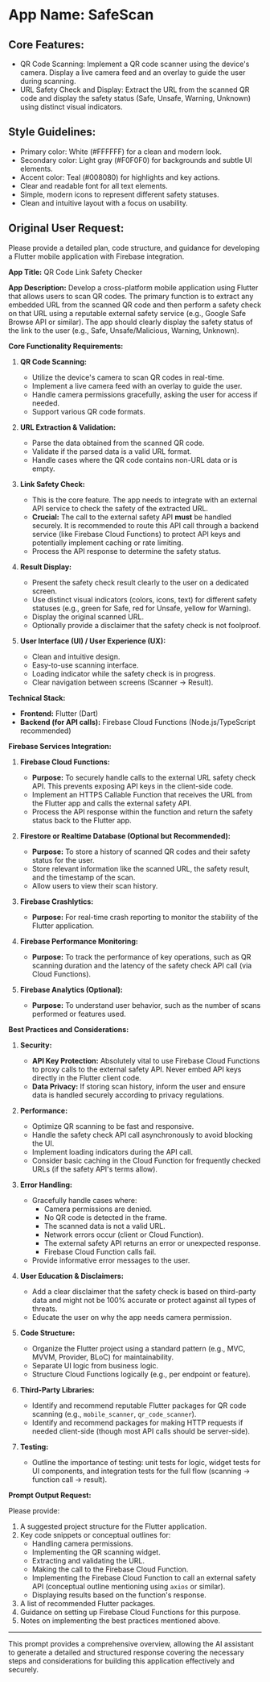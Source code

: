 # **App Name**: SafeScan

## Core Features:

- QR Code Scanning: Implement a QR code scanner using the device's camera. Display a live camera feed and an overlay to guide the user during scanning.
- URL Safety Check and Display: Extract the URL from the scanned QR code and display the safety status (Safe, Unsafe, Warning, Unknown) using distinct visual indicators.

## Style Guidelines:

- Primary color: White (#FFFFFF) for a clean and modern look.
- Secondary color: Light gray (#F0F0F0) for backgrounds and subtle UI elements.
- Accent color: Teal (#008080) for highlights and key actions.
- Clear and readable font for all text elements.
- Simple, modern icons to represent different safety statuses.
- Clean and intuitive layout with a focus on usability.

## Original User Request:
Please provide a detailed plan, code structure, and guidance for developing a Flutter mobile application with Firebase integration.

**App Title:** QR Code Link Safety Checker

**App Description:**
Develop a cross-platform mobile application using Flutter that allows users to scan QR codes. The primary function is to extract any embedded URL from the scanned QR code and then perform a safety check on that URL using a reputable external safety service (e.g., Google Safe Browse API or similar). The app should clearly display the safety status of the link to the user (e.g., Safe, Unsafe/Malicious, Warning, Unknown).

**Core Functionality Requirements:**

1.  **QR Code Scanning:**
    * Utilize the device's camera to scan QR codes in real-time.
    * Implement a live camera feed with an overlay to guide the user.
    * Handle camera permissions gracefully, asking the user for access if needed.
    * Support various QR code formats.

2.  **URL Extraction & Validation:**
    * Parse the data obtained from the scanned QR code.
    * Validate if the parsed data is a valid URL format.
    * Handle cases where the QR code contains non-URL data or is empty.

3.  **Link Safety Check:**
    * This is the core feature. The app needs to integrate with an external API service to check the safety of the extracted URL.
    * **Crucial:** The call to the external safety API **must** be handled securely. It is recommended to route this API call through a backend service (like Firebase Cloud Functions) to protect API keys and potentially implement caching or rate limiting.
    * Process the API response to determine the safety status.

4.  **Result Display:**
    * Present the safety check result clearly to the user on a dedicated screen.
    * Use distinct visual indicators (colors, icons, text) for different safety statuses (e.g., green for Safe, red for Unsafe, yellow for Warning).
    * Display the original scanned URL.
    * Optionally provide a disclaimer that the safety check is not foolproof.

5.  **User Interface (UI) / User Experience (UX):**
    * Clean and intuitive design.
    * Easy-to-use scanning interface.
    * Loading indicator while the safety check is in progress.
    * Clear navigation between screens (Scanner -> Result).

**Technical Stack:**

* **Frontend:** Flutter (Dart)
* **Backend (for API calls):** Firebase Cloud Functions (Node.js/TypeScript recommended)

**Firebase Services Integration:**

1.  **Firebase Cloud Functions:**
    * **Purpose:** To securely handle calls to the external URL safety check API. This prevents exposing API keys in the client-side code.
    * Implement an HTTPS Callable Function that receives the URL from the Flutter app and calls the external safety API.
    * Process the API response within the function and return the safety status back to the Flutter app.

2.  **Firestore or Realtime Database (Optional but Recommended):**
    * **Purpose:** To store a history of scanned QR codes and their safety status for the user.
    * Store relevant information like the scanned URL, the safety result, and the timestamp of the scan.
    * Allow users to view their scan history.

3.  **Firebase Crashlytics:**
    * **Purpose:** For real-time crash reporting to monitor the stability of the Flutter application.

4.  **Firebase Performance Monitoring:**
    * **Purpose:** To track the performance of key operations, such as QR scanning duration and the latency of the safety check API call (via Cloud Functions).

5.  **Firebase Analytics (Optional):**
    * **Purpose:** To understand user behavior, such as the number of scans performed or features used.

**Best Practices and Considerations:**

1.  **Security:**
    * **API Key Protection:** Absolutely vital to use Firebase Cloud Functions to proxy calls to the external safety API. Never embed API keys directly in the Flutter client code.
    * **Data Privacy:** If storing scan history, inform the user and ensure data is handled securely according to privacy regulations.

2.  **Performance:**
    * Optimize QR scanning to be fast and responsive.
    * Handle the safety check API call asynchronously to avoid blocking the UI.
    * Implement loading indicators during the API call.
    * Consider basic caching in the Cloud Function for frequently checked URLs (if the safety API's terms allow).

3.  **Error Handling:**
    * Gracefully handle cases where:
        * Camera permissions are denied.
        * No QR code is detected in the frame.
        * The scanned data is not a valid URL.
        * Network errors occur (client or Cloud Function).
        * The external safety API returns an error or unexpected response.
        * Firebase Cloud Function calls fail.
    * Provide informative error messages to the user.

4.  **User Education & Disclaimers:**
    * Add a clear disclaimer that the safety check is based on third-party data and might not be 100% accurate or protect against all types of threats.
    * Educate the user on why the app needs camera permission.

5.  **Code Structure:**
    * Organize the Flutter project using a standard pattern (e.g., MVC, MVVM, Provider, BLoC) for maintainability.
    * Separate UI logic from business logic.
    * Structure Cloud Functions logically (e.g., per endpoint or feature).

6.  **Third-Party Libraries:**
    * Identify and recommend reputable Flutter packages for QR code scanning (e.g., `mobile_scanner`, `qr_code_scanner`).
    * Identify and recommend packages for making HTTP requests if needed client-side (though most API calls should be server-side).

7.  **Testing:**
    * Outline the importance of testing: unit tests for logic, widget tests for UI components, and integration tests for the full flow (scanning -> function call -> result).

**Prompt Output Request:**

Please provide:
1.  A suggested project structure for the Flutter application.
2.  Key code snippets or conceptual outlines for:
    * Handling camera permissions.
    * Implementing the QR scanning widget.
    * Extracting and validating the URL.
    * Making the call to the Firebase Cloud Function.
    * Implementing the Firebase Cloud Function to call an external safety API (conceptual outline mentioning using `axios` or similar).
    * Displaying results based on the function's response.
3.  A list of recommended Flutter packages.
4.  Guidance on setting up Firebase Cloud Functions for this purpose.
5.  Notes on implementing the best practices mentioned above.

---

This prompt provides a comprehensive overview, allowing the AI assistant to generate a detailed and structured response covering the necessary steps and considerations for building this application effectively and securely.
  